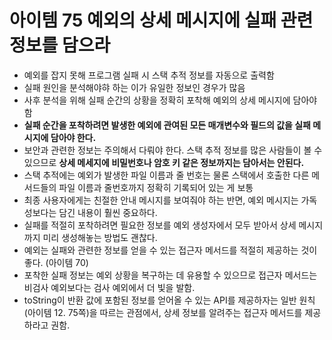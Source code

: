 # 아이템 75 예외의 상세 메시지에 실패 관련 정보를 담으라
- 예외를 잡지 못해 프로그램 실패 시 스택 추적 정보를 자동으로 출력함
- 실패 원인을 분석해야햐 하는 이가 유일한 정보인 경우가 많음
- 사후 분석을 위해 실패 순간의 상황을 정확히 포착해 예외의 상세 메시지에 담아야 함
- **실패 순간을 포착하려면 발생한 예외에 관여된 모든 매개변수와 필드의 값을 실패 메시지에 담아야 한다.**
- 보안과 관련한 정보는 주의해서 다뤄야 한다. 스택 추적 정보를 많은 사람들이 볼 수 있으므로 **상세 메세지에 비밀번호나 암호 키 같은 정보까지는 담아서는 안된다.**
- 스택 추적에는 예외가 발생한 파일 이름과 줄 번호는 물론 스택에서 호출한 다른 메서드들의 파일 이름과 줄번호까지 정확히 기록되어 있는 게 보통
- 최종 사용자에게는 친절한 안내 메시지를 보여줘야 하는 반면, 예외 메시지는 가독성보다는 담긴 내용이 훨씬 중요하다.
- 실패를 적절히 포착하려면 필요한 정보를 예외 생성자에서 모두 받아서 상세 메시지까지 미리 생성해놓는 방법도 괜찮다.
- 예외는 실패와 관련한 정보를 얻을 수 있는 접근자 메서드를 적절히 제공하는 것이 좋다. (아이템 70)
- 포착한 실패 정보는 예외 상황을 복구하는 데 유용할 수 있으므로 접근자 메서드는 비검사 예외보다는 검사 예외에서 더 빛을 발함.
- toString이 반환 값에 포함된 정보를 얻어올 수 있는 API를 제공하자는 일반 원칙(아이템 12. 75쪽)을 따르는 관점에서, 상세 정보를 알려주는 접근자 메서드를 제공하라고 권함.
